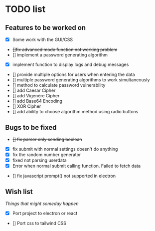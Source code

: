 # TODO list

## Features to be worked on

- [x] Some work with the GUI/CSS
- ~~[]fix advanced mode function not working problem~~
- [] implement a password generating algorithm
- [x] implement function to display logs and debug messages
- [] provide multiple options for users when entering the data
- [] multiple password generating algorithms to work simultaneously
- [] method to calculate password vulnerability
- [] add Caesar Cipher
- [] add Vigenère Cipher
- [] add Base64 Encoding
- [] XOR Cipher
- [] add ability to choose algorithm method using radio buttons

## Bugs to be fixed

- ~~[] fix parser only sending boolean~~
- [x] fix submit with normal settings doesn't do anything
- [x] fix the random number generator
- [x] fixed not parsing userdata
- [x] Error when normal submit calling function. Failed to fetch data
- [] fix javascript prompt() not supported in electron

## Wish list

_Things that might someday happen_
- [x] Port project to electron or react
- [] Port css to tailwind CSS
